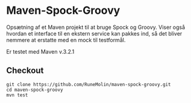 # Maven-Spock-Groovy
Opsætning af et Maven projekt til at bruge Spock og Groovy. Viser også hvordan et
interface til en ekstern service kan pakkes ind, så det bliver nemmere at erstatte med
en mock til testformål.

Er testet med Maven v.3.2.1

## Checkout
    git clone https://github.com/RuneMolin/maven-spock-groovy.git
    cd maven-spock-groovy
    mvn test
